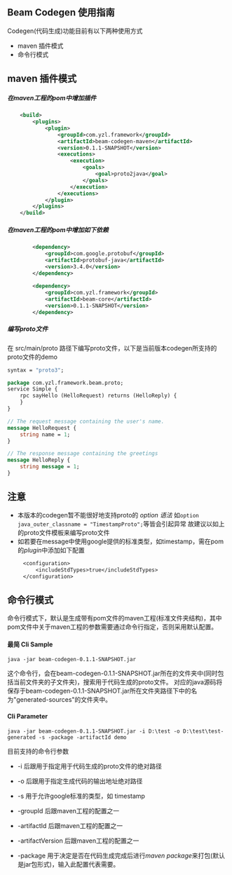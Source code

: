 ## Beam Codegen 使用指南
Codegen(代码生成)功能目前有以下两种使用方式
- maven 插件模式
- 命令行模式


## maven 插件模式
##### 在maven工程的pom中增加插件
```xml
    <build>
        <plugins>
            <plugin>
                <groupId>com.yzl.framework</groupId>
                <artifactId>beam-codegen-maven</artifactId>
                <version>0.1.1-SNAPSHOT</version>
                <executions>
                    <execution>
                        <goals>
                            <goal>proto2java</goal>
                        </goals>
                    </execution>
                </executions>
            </plugin>
        </plugins>
    </build>
```
##### 在maven工程的pom中增加如下依赖
```xml
        <dependency>
            <groupId>com.google.protobuf</groupId>
            <artifactId>protobuf-java</artifactId>
            <version>3.4.0</version>
        </dependency>
        
        <dependency>
            <groupId>com.yzl.framework</groupId>
            <artifactId>beam-core</artifactId>
            <version>0.1.1-SNAPSHOT</version>
        </dependency>
```
##### 编写proto文件
在 src/main/proto 路径下编写proto文件，以下是当前版本codegen所支持的proto文件的demo
```proto
syntax = "proto3";

package com.yzl.framework.beam.proto;
service Simple {
    rpc sayHello (HelloRequest) returns (HelloReply) {
    }
}

// The request message containing the user's name.
message HelloRequest {
    string name = 1;
}

// The response message containing the greetings
message HelloReply {
    string message = 1;
}
```
## 注意 ##
* 本版本的codegen暂不能很好地支持proto的 *option 语法* 
如```option java_outer_classname = "TimestampProto";```等皆会引起异常
故建议以如上的proto文件模板来编写proto文件
* 如若要在message中使用google提供的标准类型，如timestamp，需在pom的*plugin*中添加如下配置
```proto
     <configuration>
         <includeStdTypes>true</includeStdTypes>
     </configuration>
```


## 命令行模式
命令行模式下，默认是生成带有pom文件的maven工程(标准文件夹结构)，其中pom文件中关于maven工程的参数需要通过命令行指定，否则采用默认配置。
#### 最简 Cli Sample
```
java -jar beam-codegen-0.1.1-SNAPSHOT.jar
```
这个命令行，会在beam-codegen-0.1.1-SNAPSHOT.jar所在的文件夹中(同时包括当前文件夹的子文件夹)，搜索用于代码生成的proto文件。
对应的java源码将保存于beam-codegen-0.1.1-SNAPSHOT.jar所在文件夹路径下中的名为"generated-sources"的文件夹中。


#### Cli Parameter
```
java -jar beam-codegen-0.1.1-SNAPSHOT.jar -i D:\test -o D:\test\test-generated -s -package -artifactId demo
```
目前支持的命令行参数

* -i    后跟用于指定用于代码生成的proto文件的绝对路径
* -o    后跟用于指定生成代码的输出地址绝对路径
* -s    用于允许google标准的类型，如 timestamp

* -groupId    后跟maven工程的配置之一
* -artifactId    后跟maven工程的配置之一
* -artifactVersion    后跟maven工程的配置之一
* -package    用于决定是否在代码生成完成后进行*maven package*来打包(默认是jar包形式)，输入此配置代表需要。

